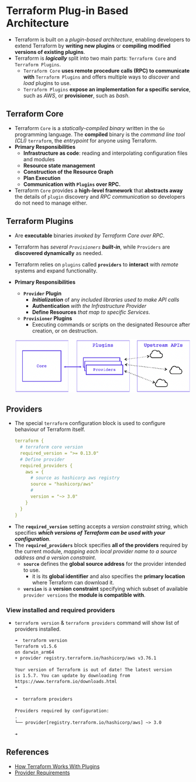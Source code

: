 # Terraform Plug-in Based Architecture
- Terraform is built on a _plugin-based architecture_, enabling developers to extend Terraform by **writing new plugins** or **compiling modified versions of existing plugins**.
- Terraform is _**logically**_ split into two main parts: `Terraform Core` and `Terraform Plugins`.
  - `Terraform Core` **uses remote procedure calls (RPC) to communicate with** `Terraform Plugins` and offers multiple ways to _discover_ and _load_ plugins to use.
  - `Terraform Plugins` **expose an implementation for a specific service**, such as _AWS_, or **provisioner**, such as _bash_.
## Terraform Core
- Terraform `Core` is a _statically-compiled binary_ written in the `Go` programming language. The **compiled** binary is the _command line tool (CLI)_ `terraform`, the _entrypoint_ for anyone using Terraform.
- **Primary Responsibilities**
  - **Infrastructure as code**: reading and interpolating configuration files and modules
  - **Resource state management**
  - **Construction of the Resource Graph**
  - **Plan Execution**
  - **Communication with `Plugins` over RPC.**
- Terraform `Core` provides a **high-level framework** that **abstracts away** the details of `plugin` discovery and _RPC communication_ so developers do not need to manage either.

## Terraform Plugins
- Are **executable** binaries _invoked by Terraform Core over RPC_.
-  Terraform has _several `Provisioners` **built-in**_, while `Providers` are **discovered dynamically** as needed.
- Terraform relies on `plugins` called **`providers`** to **interact** with _remote_ systems and expand functionality.
- **Primary Responsibilities**
  - **`Provider` Plugin**
    - _**Initialization**_ of any _included libraries used to make API calls_
    - **Authentication** _with the Infrastructure Provider_
    - **Define Resources** _that map to specific Services_.
  - **`Provisioner` Plugins**
    - Executing commands or scripts on the designated Resource after creation, or on destruction.

  ![](../../../assets/TerraformPluginArchitecture.png)

## Providers
- The special `terraform` configuration block is used to configure behaviour of Terraform itself.
  ```yaml
  terraform {
    # terraform core version
    required_version = ">= 0.13.0"
    # Define provider
    required_providers {
      aws = {
        # source as hashicorp aws registry
        source = "hashicorp/aws"
        #
        version = "~> 3.0"
      }
    }
  }  
  ```
- The **`required_version`** setting accepts a _version constraint string_, which specifies **_which versions of Terraform can be used with your configuration_**.
- The **`required_providers`** block specifies **all of the providers** required by the current module, _mapping each local provider name to a source address and a version constraint_.
  - **`source`** defines the **global source address** for the provider intended to use.
    - it is its **global identifier** and also specifies the **primary location** where Terraform can download it.
  - **`version`** is a **version constraint** specifying which subset of available `provider versions` the **module is compatible with**.

### View installed and required providers
- `terraform version` & `terraform providers` command will show list of providers installed.
  ```shell
  ➜  terraform version
  Terraform v1.5.6
  on darwin_arm64
  + provider registry.terraform.io/hashicorp/aws v3.76.1
  
  Your version of Terraform is out of date! The latest version
  is 1.5.7. You can update by downloading from https://www.terraform.io/downloads.html
  ➜ 
  
  ➜  terraform providers
  
  Providers required by configuration:
  .
  └── provider[registry.terraform.io/hashicorp/aws] ~> 3.0
  
  ➜  
  ```
## References
- [How Terraform Works With Plugins](https://developer.hashicorp.com/terraform/plugin/how-terraform-works)
- [Provider Requirements](https://developer.hashicorp.com/terraform/language/providers/requirements)
